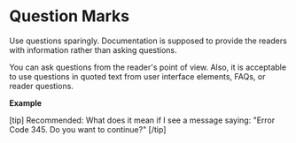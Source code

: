 # Question Marks

Use questions sparingly. Documentation is supposed to provide the readers with information rather than asking questions.

You can ask questions from the reader's point of view. Also, it is acceptable to use questions in quoted text from user interface elements, FAQs, or reader questions.

**Example**  

[tip] Recommended: What does it mean if I see a message saying: "Error Code 345. Do you want to continue?" [/tip]  
